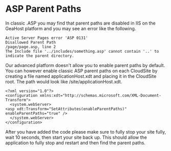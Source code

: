 # ASP Parent Paths
In classic .ASP you may find that parent paths are disabled in IIS on the GeaHost platform and you may see an error like the following.

    Active Server Pages error 'ASP 0131'
    Disallowed Parent Path
    /page/page.asp, line 2
    The Include file '../includes/something.asp' cannot contain '..' to indicate the parent directory.

Our advanced platform doesn't allow you to enable parent paths by default. You can however enable classic ASP parent paths on each CloudSite by creating a file named applicationHost.xdt and placing it in the CloudSite root. The path would look like /site/applicationHost.xdt.
    
    <?xml version="1.0"?>
    <configuration xmlns:xdt="http://schemas.microsoft.com/XML-Document-Transform">
      <system.webServer>
    <asp xdt:Transform="SetAttributes(enableParentPaths)" enableParentPaths="true" />
      </system.webServer>
    </configuration>
    
After you have added the code please make sure to fully stop your site fully, wait 10 seconds, then start your site back up. This should allow the application to fully stop and restart and then find the parent paths.